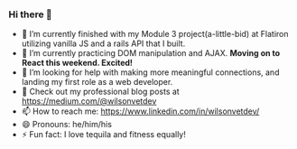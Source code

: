 ### Hi there 👋

<!--
- 👯 I’m looking to collaborate on ...
- 🤔 I’m looking for help with ...
**wilsonvetdev/wilsonvetdev** is a ✨ _special_ ✨ repository because its `README.md` (this file) appears on your GitHub profile.

Here are some ideas to get you started:

-->

- 🔭 I’m currently finished with my Module 3 project(a-little-bid) at Flatiron utilizing vanilla JS and a rails API that I built.
- 🌱 I’m currently practicing DOM manipulation and AJAX. **Moving on to React this weekend. Excited!**
- 🤔 I’m looking for help with making more meaningful connections, and landing my first role as a web developer.
- 💬 Check out my professional blog posts at https://medium.com/@wilsonvetdev 
- 📫 How to reach me: https://www.linkedin.com/in/wilsonvetdev/
- 😄 Pronouns: he/him/his
- ⚡ Fun fact: I love tequila and fitness equally!
